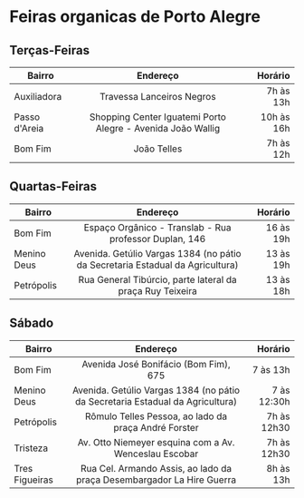 # Feiras organicas de Porto Alegre

## Terças-Feiras

| Bairro        | Endereço           | Horário  |
| ------------- |:-------------:| -----:|
| Auxiliadora  | Travessa Lanceiros Negros | 7h às 13h |
| Passo d'Areia | Shopping Center Iguatemi Porto Alegre - Avenida João Wallig | 10h às 16h |
| Bom Fim | João Telles | 7h às 12h |

## Quartas-Feiras

| Bairro        | Endereço           | Horário  |
| ------------- |:-------------:| -----:|
| Bom Fim | Espaço Orgânico - Translab - Rua professor Duplan, 146 | 16 às 19h |
| Menino Deus | Avenida. Getúlio Vargas 1384 (no pátio da Secretaria Estadual da Agricultura) | 13 às 19h |
| Petrópolis | Rua General Tibúrcio, parte lateral da praça Ruy Teixeira | 13 às 18h |


## Sábado

| Bairro        | Endereço           | Horário  |
| ------------- |:-------------:| -----:|
| Bom Fim | Avenida  José Bonifácio (Bom Fim), 675 | 7 às 13h |
| Menino Deus | Avenida. Getúlio Vargas 1384 (no pátio da Secretaria Estadual da Agricultura) | 7 às 12:30h |
| Petrópolis | Rômulo Telles Pessoa, ao lado da praça André Forster | 7h às 12h30 |
| Tristeza | Av. Otto Niemeyer esquina com a Av. Wenceslau Escobar | 7h às 12h30 |
| Tres Figueiras | Rua Cel. Armando Assis, ao lado da praça Desembargador La Hire Guerra | 8h às 13h |
